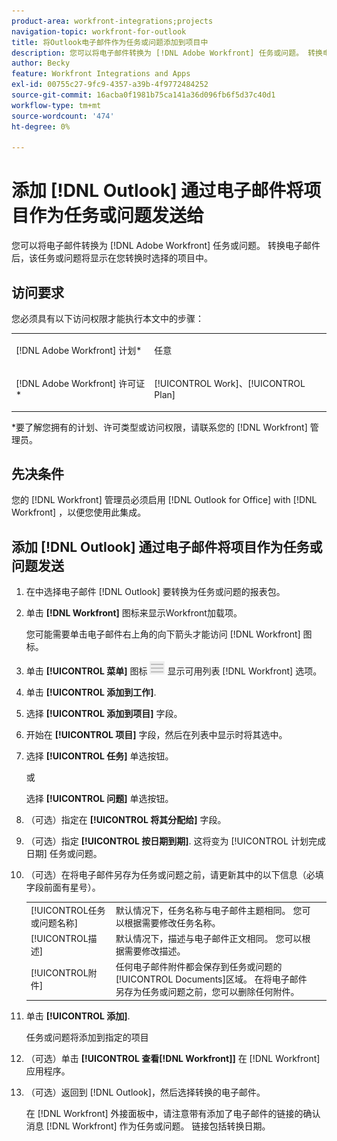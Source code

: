 ```yaml
---
product-area: workfront-integrations;projects
navigation-topic: workfront-for-outlook
title: 将Outlook电子邮件作为任务或问题添加到项目中
description: 您可以将电子邮件转换为 [!DNL Adobe Workfront] 任务或问题。 转换电子邮件后，该任务或问题将显示在您转换时选择的项目中。
author: Becky
feature: Workfront Integrations and Apps
exl-id: 00755c27-9fc9-4357-a39b-4f9772484252
source-git-commit: 16acba0f1981b75ca141a36d096fb6f5d37c40d1
workflow-type: tm+mt
source-wordcount: '474'
ht-degree: 0%

---
```


# 添加 [!DNL Outlook] 通过电子邮件将项目作为任务或问题发送给

您可以将电子邮件转换为 [!DNL Adobe Workfront] 任务或问题。 转换电子邮件后，该任务或问题将显示在您转换时选择的项目中。

## 访问要求

您必须具有以下访问权限才能执行本文中的步骤：

<table style="table-layout:auto"> 
 <col> 
 <col> 
 <tbody> 
  <tr> 
   <td role="rowheader">[!DNL Adobe Workfront] 计划*</td> 
   <td> <p>任意</p> </td> 
  </tr> 
  <tr> 
   <td role="rowheader">[!DNL Adobe Workfront] 许可证*</td> 
   <td> <p>[!UICONTROL Work]、[!UICONTROL Plan]</p> </td> 
  </tr> 
 </tbody> 
</table>

&#42;要了解您拥有的计划、许可类型或访问权限，请联系您的 [!DNL Workfront] 管理员。

## 先决条件

您的 [!DNL Workfront] 管理员必须启用 [!DNL Outlook for Office] with [!DNL Workfront] ，以便您使用此集成。

## 添加 [!DNL Outlook] 通过电子邮件将项目作为任务或问题发送

1. 在中选择电子邮件 [!DNL Outlook] 要转换为任务或问题的报表包。
1. 单击 **[!DNL Workfront]** 图标来显示Workfront加载项。

   您可能需要单击电子邮件右上角的向下箭头才能访问 [!DNL Workfront] 图标。

1. 单击 **[!UICONTROL 菜单]** 图标 ![o365_addin_menu_icon.png](assets/o365-addin-menu2-icon.png) 显示可用列表 [!DNL Workfront] 选项。



1. 单击 **[!UICONTROL 添加到工作]**.

1. 选择 **[!UICONTROL 添加到项目]** 字段。
1. 开始在 **[!UICONTROL 项目]** 字段，然后在列表中显示时将其选中。
1. 选择 **[!UICONTROL 任务]** 单选按钮。

   或

   选择 **[!UICONTROL 问题]** 单选按钮。

1. （可选）指定在 **[!UICONTROL 将其分配给]** 字段。
1. （可选）指定 **[!UICONTROL 按日期到期]**. 这将变为 [!UICONTROL 计划完成日期] 任务或问题。
1. （可选）在将电子邮件另存为任务或问题之前，请更新其中的以下信息（必填字段前面有星号）。

   <table style="table-layout:auto">
      <tr>
        <td>[!UICONTROL任务或问题名称]</td>
        <td>默认情况下，任务名称与电子邮件主题相同。 您可以根据需要修改任务名称。</td>
        <td></td>
      </tr>
      <tr>
        <td>[!UICONTROL描述]</td>
        <td>默认情况下，描述与电子邮件正文相同。 您可以根据需要修改描述。</td>
      </tr>
      <tr>
        <td>[!UICONTROL附件]</td>
        <td>任何电子邮件附件都会保存到任务或问题的[!UICONTROL Documents]区域。 在将电子邮件另存为任务或问题之前，您可以删除任何附件。</td>
      </tr>
   </table>

1. 单击 **[!UICONTROL 添加]**.

   任务或问题将添加到指定的项目

1. （可选）单击 **[!UICONTROL 查看[!DNL Workfront]]** 在 [!DNL Workfront] 应用程序。

1. （可选）返回到 [!DNL Outlook]，然后选择转换的电子邮件。

   在 [!DNL Workfront] 外接面板中，请注意带有添加了电子邮件的链接的确认消息 [!DNL Workfront] 作为任务或问题。 链接包括转换日期。

